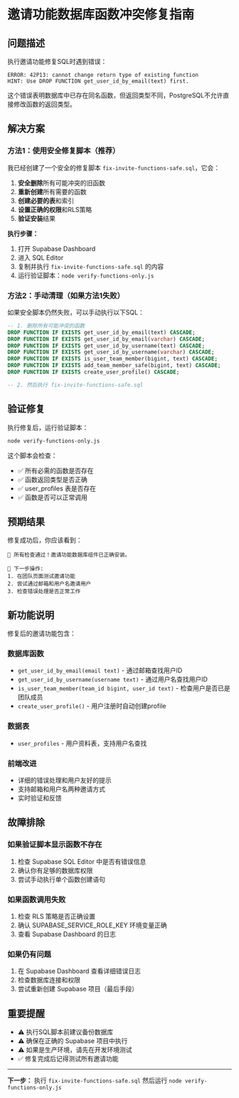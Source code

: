 # 邀请功能数据库函数冲突修复指南

## 问题描述

执行邀请功能修复SQL时遇到错误：
```
ERROR: 42P13: cannot change return type of existing function
HINT: Use DROP FUNCTION get_user_id_by_email(text) first.
```

这个错误表明数据库中已存在同名函数，但返回类型不同，PostgreSQL不允许直接修改函数的返回类型。

## 解决方案

### 方法1：使用安全修复脚本（推荐）

我已经创建了一个安全的修复脚本 `fix-invite-functions-safe.sql`，它会：

1. **安全删除**所有可能冲突的旧函数
2. **重新创建**所有需要的函数
3. **创建必要的表**和索引
4. **设置正确的权限**和RLS策略
5. **验证安装**结果

**执行步骤：**

1. 打开 Supabase Dashboard
2. 进入 SQL Editor
3. 复制并执行 `fix-invite-functions-safe.sql` 的内容
4. 运行验证脚本：`node verify-functions-only.js`

### 方法2：手动清理（如果方法1失败）

如果安全脚本仍然失败，可以手动执行以下SQL：

```sql
-- 1. 删除所有可能冲突的函数
DROP FUNCTION IF EXISTS get_user_id_by_email(text) CASCADE;
DROP FUNCTION IF EXISTS get_user_id_by_email(varchar) CASCADE;
DROP FUNCTION IF EXISTS get_user_id_by_username(text) CASCADE;
DROP FUNCTION IF EXISTS get_user_id_by_username(varchar) CASCADE;
DROP FUNCTION IF EXISTS is_user_team_member(bigint, text) CASCADE;
DROP FUNCTION IF EXISTS add_team_member_safe(bigint, text) CASCADE;
DROP FUNCTION IF EXISTS create_user_profile() CASCADE;

-- 2. 然后执行 fix-invite-functions-safe.sql
```

## 验证修复

执行修复后，运行验证脚本：

```bash
node verify-functions-only.js
```

这个脚本会检查：
- ✅ 所有必需的函数是否存在
- ✅ 函数返回类型是否正确
- ✅ user_profiles 表是否存在
- ✅ 函数是否可以正常调用

## 预期结果

修复成功后，你应该看到：

```
🎉 所有检查通过！邀请功能数据库组件已正确安装。

📝 下一步操作:
1. 在团队页面测试邀请功能
2. 尝试通过邮箱和用户名邀请用户
3. 检查错误处理是否正常工作
```

## 新功能说明

修复后的邀请功能包含：

### 数据库函数
- `get_user_id_by_email(email text)` - 通过邮箱查找用户ID
- `get_user_id_by_username(username text)` - 通过用户名查找用户ID
- `is_user_team_member(team_id bigint, user_id text)` - 检查用户是否已是团队成员
- `create_user_profile()` - 用户注册时自动创建profile

### 数据表
- `user_profiles` - 用户资料表，支持用户名查找

### 前端改进
- 详细的错误处理和用户友好的提示
- 支持邮箱和用户名两种邀请方式
- 实时验证和反馈

## 故障排除

### 如果验证脚本显示函数不存在
1. 检查 Supabase SQL Editor 中是否有错误信息
2. 确认你有足够的数据库权限
3. 尝试手动执行单个函数创建语句

### 如果函数调用失败
1. 检查 RLS 策略是否正确设置
2. 确认 SUPABASE_SERVICE_ROLE_KEY 环境变量正确
3. 查看 Supabase Dashboard 的日志

### 如果仍有问题
1. 在 Supabase Dashboard 查看详细错误日志
2. 检查数据库连接和权限
3. 尝试重新创建 Supabase 项目（最后手段）

## 重要提醒

- ⚠️ 执行SQL脚本前建议备份数据库
- ⚠️ 确保在正确的 Supabase 项目中执行
- ⚠️ 如果是生产环境，请先在开发环境测试
- ✅ 修复完成后记得测试所有邀请功能

---

**下一步：** 执行 `fix-invite-functions-safe.sql` 然后运行 `node verify-functions-only.js`